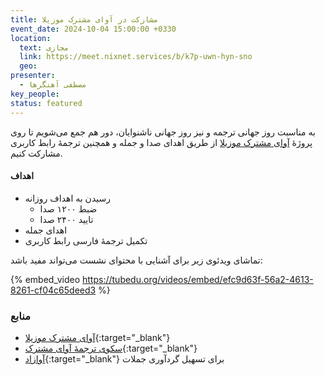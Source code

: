 ```yaml
---
title: مشارکت در آوای مشترک موزیلا
event_date: 2024-10-04 15:00:00 +0330
location:
  text: مجازی
  link: https://meet.nixnet.services/b/k7p-uwn-hyn-sno
  geo:
presenter:
  - مصطفی آهنگرها
key_people:
status: featured
---
```


به مناسبت روز جهانی ترجمه و نیز روز جهانی ناشنوایان،
دور هم جمع می‌شویم تا روی پروژهٔ
[آوای مشترک موزیلا](https://commonvoice.mozilla.org/fa)
از طریق اهدای صدا و جمله و همچنین ترجمهٔ رابط کاربری مشارکت کنیم.

#### اهداف
- رسیدن به اهداف روزانه
  - ضبط ۱۲۰۰ صدا
  - تایید ۲۴۰۰ صدا
- اهدای جمله
- تکمیل ترجمهٔ فارسی رابط کاربری

تماشای ویدئوی زیر برای آشنایی با محتوای نشست می‌تواند مفید باشد:

{% embed_video https://tubedu.org/videos/embed/efc9d63f-56a2-4613-8261-cf04c65deed3 %}

### منابع
- [آوای مشترک موزیلا](https://commonvoice.mozilla.org/fa){:target="_blank"}
- [سکوی ترجمهٔ آوای مشترک](https://pontoon.mozilla.org/projects/common-voice/){:target="_blank"}
- [آوازاد](http://ahangarha.frama.io/avazad){:target="_blank"} برای تسهیل گردآوری جملات

